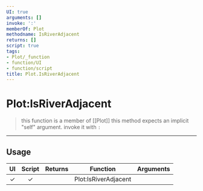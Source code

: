 ```yaml
---
UI: true
arguments: []
invoke: ':'
memberOf: Plot
methodname: IsRiverAdjacent
returns: []
script: true
tags:
- Plot/_function
- function/UI
- function/script
title: Plot.IsRiverAdjacent
---
```

# Plot:IsRiverAdjacent
> this function is a member of [[Plot]]
> this method expects an implicit "self" argument. invoke it with `:`
-----
## Usage
|  UI | Script | Returns | Function | Arguments |
|:---:|:------:|-------:|:--------:|:---------|
|✓|✓||Plot:IsRiverAdjacent||
